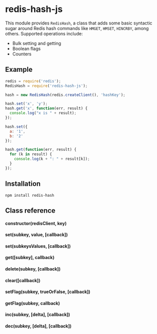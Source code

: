# redis-hash-js

This module provides `RedisHash`, a class that adds some basic syntactic sugar around Redis hash commands like `HMGET`, `HMSET`, `HINCRBY`, among others. Supported operations include:

- Bulk setting and getting
- Boolean flags
- Counters

## Example

```js
redis = require('redis');
RedisHash = require('redis-hash-js');

hash = new RedisHash(redis.createClient(), 'hashKey');

hash.set('x', 'y');
hash.get('x', function(err, result) {
  console.log("x is " + result);
});

hash.set({
  a: '1',
  b: '2'
});

hash.get(function(err, result) {
  for (k in result) {
    console.log(k + ": " + result[k]);
  }
});
```

## Installation

    npm install redis-hash

## Class reference

#### constructor(redisClient, key)

#### set(subkey, value, [callback])
#### set(subkeysValues, [callback])

#### get([subkey], callback)

#### delete(subkey, [callback])

#### clear([callback])

#### setFlag(subkey, trueOrFalse, [callback])

#### getFlag(subkey, callback)

#### inc(subkey, [delta], [callback])

#### dec(subkey, [delta], [callback])